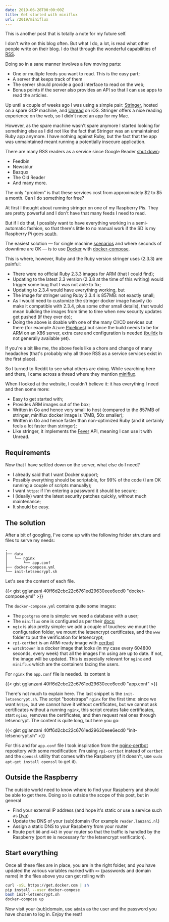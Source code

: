 ```yaml
---
date: 2019-06-28T00:00:00Z
title: Get started with miniflux
url: /2019/miniflux
---
```


This is another post that is totally a note for my future self.

I don't write on this blog often. But what I do, a lot, is read what other people write on their
blog. I do that through the wonderful capabilities of [RSS].

Doing so in a sane manner involves a few moving parts:

- One or multiple feeds you want to read. This is the easy part;
- A server that keeps track of them
- The server should provide a good interface to read on the web;
- Bonus points if the server also provides an API so that I can use apps to read the articles.

Up until a couple of weeks ago I was using a simple pair: [Stringer], hosted on a spare GCP
machine, and [Unread] on iOS. Stringer offers a nice reading experience on the web, so I didn't
need an app for my Mac.

However, as the spare machine wasn't spare anymore I started looking for something else as
I did not like the fact that Stringer was an unmaintained Ruby app anymore. I have nothing against
Ruby, but the fact that the app was unmaintained meant running a potentially insecure application.

There are many RSS readers as a service since Google Reader [shut down]:

- Feedbin
- Newsblur
- Bazqux
- The Old Reader
- And many more.

The only "problem" is that these services cost from approximately $2 to $5 a month. Can I do
something for free?

At first I thought about running stringer on one of my Raspberry Pis. They are pretty powerful and
I don't have that many feeds I need to read.

But if I do that, I possibly want to have everything working in a semi-automatic fashion, so that
there's little to no manual work if the SD is my Raspberry Pi goes [south].

The easiest solution — for single machine [scenarios] and where seconds of downtime are OK — is to
use [Docker] with [docker-compose].

This is where, however, Ruby and the Ruby version stringer uses (2.3.3) are painful:

- There were no official Ruby 2.3.3 images for ARM (that I could find);
- Updating to the latest 2.3 version (2.3.8 at the time of this writing) would trigger some bug
  that I was not able to fix;
- Updating to 2.3.4 would have everything working, but
- The image for stringer using Ruby 2.3.4 is 857MB: not exactly small;
- As I would need to customize the stringer docker image heavily (to make it compatible with 2.3.4,
  plus some other small details), that would mean building the images from time to time when new
  security updates get pushed (if they ever do);
- Doing the above is doable with one of the many CI/CD services out there (for example Azure
  [Pipelines]) but since the build needs to be for ARM on an X86 server, extra care and
  configuration is needed ([buildx] is not generally available yet).

If you're a bit like me, the above feels like a chore and change of many headaches (that's probably
why all those RSS as a service services exist in the first place).

So I turned to Reddit to see what others are doing. While searching here
and there, I came across a thread where they mention [miniflux].

When I looked at the website, I couldn't believe it: it has everything I need and then some more:

- Easy to get started with;
- Provides ARM images out of the box;
- Written in Go and hence very small to host (compared to the 857MB of stringer, miniflux docker
  image is 17MB, 50x smaller);
- Written in Go and hence faster than non-optimized Ruby (and it certainly feels a lot faster than stringer);
- Like stringer, it implements the [Fever] API, meaning I can use it with Unread.

## Requirements

Now that I have settled down on the server, what else do I need?

- I already said that I want Docker support;
- Possibly everything should be scriptable, for 99% of the code (I am OK running a couple of
  scripts manually);
- I want `https`: if I'm entering a password it should be secure;
- I (ideally) want the latest security patches quickly, without much maintenance;
- It should be easy.

## The solution

After a bit of googling, I've come up with the following folder structure and files to serve my
needs:

```
.
├── data
│   └── nginx
│       └── app.conf
├── docker-compose.yml
└── init-letsencrypt.sh
```

Let's see the content of each file.

{{< gist gglanzani 40ff6d2cbc22c6761ed29630eee6ecd0 "docker-compose.yml" >}}

The `docker-compose.yml` contains quite some images:

- The `postgres` one is simple: we need a database with a user;
- The `miniflux` one is configured as per their [docs];
- `ngix` is also pretty simple: we add a couple of touches: we mount the configuration folder, we
  mount the letsencrypt certificates, and the `www` folder to put the verification for letsencrypt;
- `rpi-certbot` is an ARM-ready image with [certbot]
- `watchtower` is a docker image that looks (in my case every 604800 seconds, every week) that
  all the images I'm using are up to date. If not, the image will be updated. This is especially
  relevant for `nginx` and `miniflux` which are the containers facing the users.

For `nginx` the `app.conf` file is needed. Its content is

{{< gist gglanzani 40ff6d2cbc22c6761ed29630eee6ecd0 "app.conf" >}}

There's not much to explain here. The last snippet is the `init-letsencrypt.sh`. The script
"bootstraps" `nginx` for the first time: since we want `https`, but we cannot have it without
certificates, but we cannot ask certificates without a running `nginx`, this script creates fake
certificates, start `nginx`, removes the certificates, and then request real ones through
letsencrypt. The content is quite long, but here you go:

{{< gist gglanzani 40ff6d2cbc22c6761ed29630eee6ecd0 "init-letsencrypt.sh" >}}

For this and for `app.conf` file I took inspiration from the [nginx-certbot] repository with some
modification: I'm using `rpi-certbot` instead of `certbot` and the `openssl` utility that comes
with the Raspberry (if it doesn't, use `sudo apt-get install openssl` to get it).

## Outside the Raspberry

The outside world need to know where to find your Raspberry and should be able to get there. Doing
so is outside the scope of this post, but in general

- Find your external IP address (and hope it's static or use a service such as [Dyn])
- Update the DNS of your (sub)domain (For example `reader.lanzani.nl`)
- Assign a static DNS to your Raspberry from your router
- Route port `80` and `443` in your router so that the traffic is handled by the Raspberry (port
  `80` is necessary for the letsencrypt verification).

## Start everything

Once all these files are in place, you are in the right folder, and you have updated the various
variables marked with `<>` (passwords and domain name) in the files above you can get rolling with

```sh
curl -sSL https://get.docker.com | sh
pip install --user docker-compose
bash init-letsencrypt.sh
docker-compose up
```

Now visit your (sub)domain, use `admin` as the user and the password you have chosen to log in.
Enjoy the rest!


[RSS]: https://en.wikipedia.org/wiki/RSS
[shut down]: https://en.wikipedia.org/wiki/Google_Reader#Discontinuation
[Stringer]: https://github.com/swanson/stringer
[Unread]: https://www.goldenhillsoftware.com/unread/
[south]: https://www.google.com/search?hl=en&q=corrupted%20sd%20card%20raspberry
[scenarios]: https://nickjanetakis.com/blog/docker-tip-34-should-you-use-docker-compose-in-production
[Docker]: https://www.docker.com
[docker-compose]: https://docs.docker.com/compose/
[Pipelines]: https://azure.microsoft.com/en-us/services/devops/pipelines/
[buildx]: https://github.com/docker/buildx
[miniflux]: https://miniflux.app
[certbot]: https://certbot.eff.org
[Dyn]: https://dyn.com
[docs]: https://miniflux.app/docs/installation.html#docker
[Fever]: https://feedafever.com/api
[nginx-certbot]: https://github.com/wmnnd/nginx-certbot
